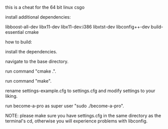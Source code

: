this is a cheat for the 64 bit linux csgo


install additional dependencies:

libboost-all-dev libx11-dev libx11-dev:i386 libxtst-dev libconfig++-dev build-essential cmake


how to build:

install the dependencies.

navigate to the base directory.

run command "cmake .".

run command "make".

rename settings-example.cfg to settings.cfg and modify settings to your liking.

run become-a-pro as super user "sudo ./become-a-pro".


NOTE:
please make sure you have settings.cfg in the same directory as the terminal's cd, otherwise you will experience problems with libconfig.
